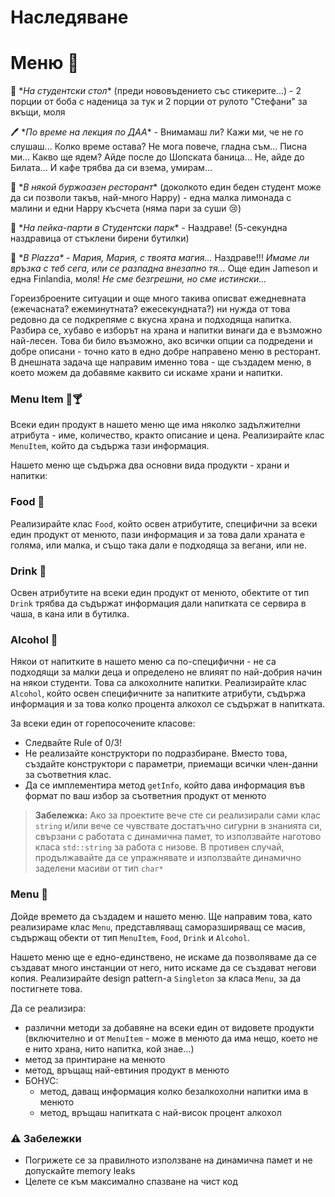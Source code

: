# Наследяване

# Меню :open_file_folder:

:fork_and_knife: \**На студентски стол*\* (преди нововъдението със стикерите...) - 2 порции от боба с наденица за тук и 2 порции от рулото "Стефани" за вкъщи, моля

:pen: \**По време на лекция по ДАА*\* - Внимамаш ли? Кажи ми, че не го слушаш... Колко време остава? Не мога повече, гладна съм... Писна ми... Какво ще ядем? Айде после до Шопската баница... Не, айде до Билата... И кафе трябва да си взема, умирам...

:lobster: \**В някой буржоазен ресторант*\* (доколкото един беден студент може да си позволи такъв, най-много Happy) - една малка лимонада с малини и едни Happy късчета (няма пари за суши :cry:)

:beers:	\**На пейка-парти в Студентски парк*\* - Наздраве! (5-секундна наздравица от стъклени бирени бутилки)

:dancers: \**В Plazza\** - *Мария, Мария, с твоята магия...* Наздраве!!! *Имаме ли връзка с теб сега, или се разпадна внезапно тя...* Още един Jameson и една Finlandia, моля! *Не сме безгрешни, но сме истински...*

Гореизброените ситуации и още много такива описват ежедневната (ежечасната? ежеминутната? ежесекундната?) ни нужда от това редовно да се подкрепяме с вкусна храна и подходяща напитка. Разбира се, хубаво е изборът на храна и напитки винаги да е възможно най-лесен. Това би било възможно, ако всички опции са подредени и добре описани - точно като в едно добре направено меню в ресторант. В днешната задача ще направим именно това - ще създадем меню, в което можем да добавяме каквито си искаме храни и напитки.

### Menu Item :poultry_leg::cocktail:	

Всеки един продукт в нашето меню ще има няколко задължителни атрибута - име, количество, кракто описание и цена. Реализирайте клас `MenuItem`, който да съдържа тази информация. 

Нашето меню ще съдържа два основни вида продукти - храни и напитки:

### Food :hamburger:

Реализирайте клас `Food`, който освен атрибутите, специфични за всеки един продукт от менюто, пази информация и за това дали храната е голяма, или малка, и също така дали е подходяща за вегани, или не.

### Drink :cup_with_straw:

Освен атрибутите на всеки един продукт от менюто, обектите от тип `Drink` трябва да съдържат информация дали напитката се сервира в чаша, в кана или в бутилка.

### Alcohol :tumbler_glass:	

Някои от напитките в нашето меню са по-специфични - не са подходящи за малки деца и определено не влияят по най-добрия начин на някои студенти. Това са алкохолните напитки. Реализирайте клас `Alcohol`, който освен специфичните за напитките атрибути, съдържа информация и за това колко процента алкохол се съдържат в напитката.

За всеки един от горепосочените класове:
- Следвайте Rule of 0/3!
- Не реализайте конструктори по подразбиране. Вместо това, създайте конструктори с параметри, приемащи всички член-данни за съответния клас.
- Да се имплементира метод `getInfo`, който дава информация във формат по ваш избор за съответния продукт от менюто

> **Забележка:** Ако за проектите вече сте си реализирали сами клас `string` и/или вече се чувствате достатъчно сигурни в знанията си, свързани с работата с динамична памет, то използвайте наготово класа `std::string` за работа с низове. В противен случай, продължавайте да се упражнявате и използвайте динамично заделени масиви от тип `char*`

### Menu :memo:

Дойде времето да създадем и нашето меню. Ще направим това, като реализираме клас `Menu`, представляващ саморазширяващ се масив, съдържащ обекти от тип `MenuItem`, `Food`, `Drink` и  `Alcohol`.

Нашето меню ще е едно-единствено, не искаме да позволяваме да се създават много инстанции от него, нито искаме да се създават негови копия. Реализирайте design pattern-a `Singleton` за класа `Menu`, за да постигнете това.

Да се реализира:
- различни методи за добавяне на всеки един от видовете продукти (включително и от `MenuItem` - може в менюто да има нещо, което не е нито храна, нито напитка, кой знае...)
- метод за принтиране на менюто
- метод, връщащ най-евтиния продукт в менюто
- БОНУС:
    - метод, даващ информация колко безалкохолни напитки има в менюто
    - метод, връщаш напитката с най-висок процент алкохол

### :warning: Забележки

- Погрижете се за правилното използване на динамична памет и не допускайте memory leaks
- Целете се към максимално спазване на чист код